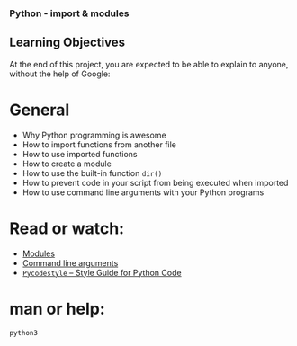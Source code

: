 ### Python - import & modules

## Learning Objectives
At the end of this project, you are expected to be able to explain to anyone, without the help of Google:

# General
- Why Python programming is awesome
- How to import functions from another file
- How to use imported functions
- How to create a module
- How to use the built-in function `dir()`
- How to prevent code in your script from being executed when imported
- How to use command line arguments with your Python programs


# Read or watch:

- [Modules](https://alu-intranet.hbtn.io/rltoken/-5iXRN4Q2o9Q6EJtA6IfUQ)
- [Command line arguments](https://alu-intranet.hbtn.io/rltoken/qeCPdm_0U4-RYVqg4vF0dg)
- [`Pycodestyle` – Style Guide for Python Code](https://alu-intranet.hbtn.io/rltoken/6m4BERWvf2EFhO52UREOvw)


# man or help:
`python3`